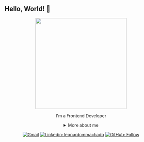 ## Hello, World! 👋

<div align="center">
  
<img src="https://user-images.githubusercontent.com/74615811/236914759-bd3cf54f-9110-47b2-97b4-8aea107a3e8e.png" height="300px"> <br>
  
I'm a Frontend Developer
 
  <details>
  <summary> More about me</summary>
<div align="left">

  ``` JS
const leo = {
    personal: {
        fullName: 'Leonardo Mancilha Machado',
        birthDate: '2003-11-04',
        interests: ['music', 'games', 'language learning', 'catholicism'],
        motivation: [
            'Solving challenges through code',
            'Being smarter and creative',
        ],
    },
    technical: {
        technologies: {
            frontend: {
                Javascript: ['TypeScript', 'React', 'Redux', 'Vanilla JS'],
                HTML: ['HTML5', 'Semantic HTML'],
                CSS: ['Styled-components', 'Bootstrap'],
            },
            backend: {
                JavaScript: ['Node.js', 'Python', 'MySQL', 'PHP', 'C++', 'C#']
            },
        },
    }
}
```
  </div>
</details>
  
[![Gmail](https://img.shields.io/twitter/url?label=email&logo=gmail&style=social&url=http%3A%2F%2Fmailto%3Astephanyn7%40gmail.com)](leonardomachadomancilha@gmaol.com)
[![Linkedin: leonardommachado](https://img.shields.io/badge/-leonardommachado-blue?style=flat-square&logo=Linkedin&logoColor=white&link=https://www.linkedin.com/in/leonardommachado/)](https://www.linkedin.com/in/leonardommachado)
[![GitHub: Follow](https://img.shields.io/github/followers/leonardomancilha?label=follow&style=social)](https://github.com/LeonardoMancilha)
</div>

